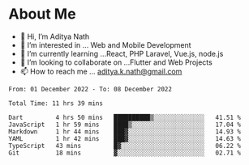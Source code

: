 # About Me

- 👋 Hi, I’m Aditya Nath
- 👀 I’m interested in ... Web and Mobile Development
- 🌱 I’m currently learning ...React, PHP Laravel, Vue.js, node.js
- 💞️ I’m looking to collaborate on ...Flutter and Web Projects
- 📫 How to reach me ... aditya.k.nath@gmail.com

<!--START_SECTION:waka-->

```text
From: 01 December 2022 - To: 08 December 2022

Total Time: 11 hrs 39 mins

Dart         4 hrs 50 mins   ██████████▒░░░░░░░░░░░░░░   41.51 %
JavaScript   1 hr 59 mins    ████▒░░░░░░░░░░░░░░░░░░░░   17.04 %
Markdown     1 hr 44 mins    ███▓░░░░░░░░░░░░░░░░░░░░░   14.93 %
YAML         1 hr 42 mins    ███▓░░░░░░░░░░░░░░░░░░░░░   14.63 %
TypeScript   43 mins         █▓░░░░░░░░░░░░░░░░░░░░░░░   06.22 %
Git          18 mins         ▓░░░░░░░░░░░░░░░░░░░░░░░░   02.71 %
```

<!--END_SECTION:waka-->

<!---
kronosking007/kronosking007 is a ✨ special ✨ repository because its `README.md` (this file) appears on your GitHub profile.
You can click the Preview link to take a look at your changes.
--->
